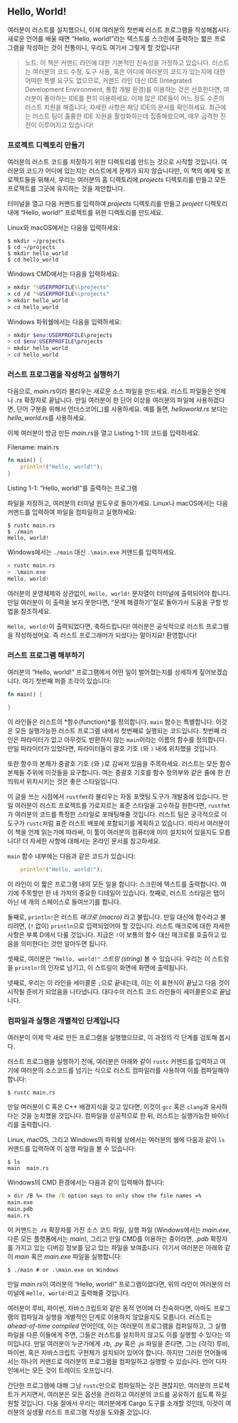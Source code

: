 ## Hello, World!

여러분이 러스트를 설치했으니, 이제 여러분의 첫번째 러스트 프로그램을 작성해봅시다.
새로운 언어를 배울 때면 “Hello, world!”라는 텍스트를 스크린에 출력하는 짧은
프로그램을 작성하는 것이 전통이니, 우리도 여기서 그렇게 할 것입니다!

> 노트: 이 책은 커맨드 라인에 대한 기본적인 친숙성을 가정하고 있습니다. 러스트는
> 여러분의 코드 수정, 도구 사용, 혹은 어디에 여러분의 코드가 있는지에 대한 어떠한 특별
> 요구도 없으므로, 커맨드 라인 대신 IDE (Integrated Development Environment,
> 통합 개발 환경)를 이용하는 것은 선호한다면, 여러분이 좋아하는 IDE를 편히 이용하세요.
> 이제 많은 IDE들이 어느 정도 수준의 러스트 지원을 해줍니다; 자세한 사항은 해당 IDE의
> 문서를 확인하세요. 최근에는 러스트 팀이 훌륭한 IDE 지원을 활성화하는데 집중해왔으며,
> 매우 급격한 진전이 이루어지고 있습니다!

### 프로젝트 디렉토리 만들기

여러분의 러스트 코드를 저장하기 위한 디렉토리를 만드는 것으로 시작할 것입니다. 여러분의
코드가 어디에 있는지는 러스트에게 문제가 되지 않습니다만, 이 책의 예제 및 프로젝트들을
위해서, 우리는 여러분의 홈 디렉토리에 *projects* 디렉토리를 만들고 모든 프로젝트를
그곳에 유지하는 것을 제안합니다.

터미널을 열고 다음 커맨드를 입력하여 *projects* 디렉토리를 만들고 *project*
디렉토리 내에 “Hello, world!” 프로젝트를 위한 디렉토리를 만드세요.

Linux와 macOS에서는 다음을 입력하세요:

```text
$ mkdir ~/projects
$ cd ~/projects
$ mkdir hello_world
$ cd hello_world
```

Windows CMD에서는 다음을 입력하세요:

```cmd
> mkdir "%USERPROFILE%\projects"
> cd /d "%USERPROFILE%\projects"
> mkdir hello_world
> cd hello_world
```

Windows 파워쉘에서는 다음을 입력하세요:

```powershell
> mkdir $env:USERPROFILE\projects
> cd $env:USERPROFILE\projects
> mkdir hello_world
> cd hello_world
```

### 러스트 프로그램을 작성하고 실행하기

다음으로, *main.rs*이라 불리우는 새로운 소스 파일을 만드세요. 러스트 파일들은 언제나
*.rs* 확장자로 끝납니다. 만일 여러분이 한 단어 이상을 여러분의 파일에 사용하겠다면, 단어
구분을 위해서 언더스코어(_)를 사용하세요. 예를 들면, *helloworld.rs* 보다는
*hello_world.rs*를 사용하세요.

이제 여러분이 방금 만든 *main.rs*을 열고 Listing 1-1의 코드를 입력하세요.

<span class="filename">Filename: main.rs</span>

```rust
fn main() {
    println!("Hello, world!");
}
```

<span class="caption">Listing 1-1: “Hello, world!”를 출력하는 프로그램</span>

파일을 저장하고, 여러분의 터미널 윈도우로 돌아가세요. Linux나 macOS에서는 다음
커맨드를 입력하여 파일을 컴파일하고 실행하세요:

```text
$ rustc main.rs
$ ./main
Hello, world!
```

Windows에서는 `./main` 대신 `.\main.exe` 커맨드를 입력하세요.

```powershell
> rustc main.rs
> .\main.exe
Hello, world!
```

여러분의 운영체제와 상관없이, `Hello, world!` 문자열이 터미널에 출력되어야 합니다.
만일 여러분이 이 출력을 보지 못한다면, “문제 해결하기”절로 돌아가서 도움을 구할 방법을
참조하세요.

`Hello, world!`이 출력되었다면, 축하드립니다! 여러분은 공식적으로 러스트 프로그렘을
작성하셨어요. 즉 러스트 프로그래머가 되셨다는 말이지요! 환영합니다!

### 러스트 프로그램 해부하기

여러분의 “Hello, world!” 프로그램에서 어떤 일이 벌어졌는지를 상세하게 짚어보겠습니다.
여기 첫번째 퍼즐 조각이 있습니다:

```rust
fn main() {

}
```

이 라인들은 러스트의 *함수(function)*를 정의합니다. `main` 함수는 특별합니다:
이것은 모든 실행가능한 러스트 프로그램 내에서 첫번째로 실행되는 코드입니다. 첫번째
라인은 파라미터가 없고 아무것도 반환하지 않는 `main`이라는 이름의 함수를 정의합니다.
만일 파라미터가 있었다면, 파라미터들이 괄호 기호 `(`와 `)` 내에 위치했을
것입니다.

또한 함수의 본체가 중괄호 기호 `{`와 `}`로 감싸저 있음을 주목하세요.
러스트는 모든 함수 본체들 주위에 이것들을 요구합니다. 여는 중괄호
기호를 함수 정의부와 같은 줄에 한 칸 띄워서 위치시키는 것은 좋은
스타일입니다.

이 글을 쓰는 시점에서 `rustfmt`라 불리우는 자동 포맷팅 도구가 개발중에 있습니다.
만일 여러분이 러스트 프로젝트를 가로지르는 표준 스타일을 고수하길 원한다면, `rustfmt`가
여러분의 코드를 특정한 스타일로 포매팅해줄 것입니다. 러스트 팀은 궁극적으로 이 도구가
`rustc`처럼 표준 러스트 배포에 포함되기를 계획하고 있습니다. 따라서 여러분이 이 책을
언제 읽는가에 따라써, 이 툴이 여러분의 컴퓨터에 이미 설치되어 있을지도 모릅니다!
더 자세한 사항에 대해서는 온라인 문서를 참고하세요.

`main` 함수 내부에는 다음과 같은 코드가 있습니다:

```rust
    println!("Hello, world!");
```

이 라인이 이 짧은 프로그램 내의 모든 일을 합니다: 스크린에 텍스트를 출력합니다.
여기에 주목할만 한 네 가지의 중요한 디테일이 있습니다. 첫째로, 러스트 스타일은
탭이 아닌 네 개의 스페이스로 들여쓰기를 합니다.

둘째로, `println!`은 러스트 *매크로 (macro)* 라고 불립니다. 만일 대신에 함수라고
불리려면, (`!` 없이) `println`으로 입력되었어야 할 것입니다. 러스트 매크로에 대한
자세한 사항은 부록 D에서 다룰 것입니다. 지금은 `!`이 보통의 함수 대신 매크로를 호출하고
있음을 의미한다는 것만 알아두면 됩니다. 

셋째로, 여러분은 `"Hello, world!"` *스트링 (string)* 볼 수 있습니다. 우리는
이 스트링을 `println!`의 인자로 넘기고, 이 스트링이 화면에 화면에 출력됩니다.

넷째로, 우리는 이 라인을 세미콜론 `;`으로 끝내는데, 이는 이 표현식이 끝났고
다음 것이 시작될 준비가 되었음을 나타냅니다. 대다수의 러스트 코드 라인들이
세미콜론으로 끝납니다.

### 컴파일과 실행은 개별적인 단계입니다

여러분이 이제 막 새로 만든 프로그램을 실행했으므로, 이 과정의 각 단계를 검토해
봅시다.

러스트 프로그램을 실행하기 전에, 여러분은 아래와 같이 `rustc` 커맨드를 입력하고
여기에 여러분의 소스코드를 넘기는 식으로 러스트 컴파일러를 사용하여 이를 컴파일해야
합니다:

```text
$ rustc main.rs
```

만일 여러분이 C 혹은 C++ 배경지식을 갖고 있다면, 이것이 `gcc` 혹은 `clang`과 유사하다는
것을 눈치챘을 것입니다. 컴파일을 성공적으로 한 뒤, 러스트는 실행가능한 바이너리를 출력합니다.

Linux, macOS, 그리고 Windows의 파워쉘 상에서는 여러분의 쉘에 다음과 같이
`ls` 커맨드를 입력하여 이 실행 파일을 볼 수 있습니다:

```text
$ ls
main  main.rs
```

Windows의 CMD 환경에서는 다음과 같이 입력해야 합니다:

```cmd
> dir /B %= the /B option says to only show the file names =%
main.exe
main.pdb
main.rs
```

이 커맨드는 *.rs* 확장자를 가진 소스 코드 파일, 실행 파일 (Windows에서는 *main.exe*,
다른 모든 플랫폼에서는 *main*), 그리고 만일 CMD를 이용하는 중이라면, *.pdb* 확장자를
가지고 있는 디버깅 정보를 담고 있는 파일을 보여줍니다. 이기서 여러분은 아래와 같이 *main*
혹은 *main.exe* 파일을 실행합니다:

```text
$ ./main # or .\main.exe on Windows
```

만일 *main.rs*이 여러분의 “Hello, world!” 프로그램이었다면, 위의 라인이 여러분의
터미널에 `Hello, world!`라고 출력해줄 것입니다.

여러분이 루비, 파이썬, 자바스크립트와 같은 동적 언어에 더 친숙하다면, 아마도
프로그램의 컴파일과 실행을 개별적인 단계로 이용하지 않았을지도 모릅니다. 러스트는
*ahead-of-time compiled* 언어인데, 이는 여러분이 프로그램을 컴퍼일하고,
그 실행파일을 다른 이들에게 주면, 그들은 러스트를 설치하지 않고도 이를 실행할
수 있다는 의미입니다. 만일 여러분이 누군가에게 *.rb*, *.py* 혹은 *.js*
파일을 준다면, 그는 (각각) 루비, 파이썬, 혹은 자바스크립트 구현체가 설치되어
있어야 합니다. 하지만 그러한 언어들에서는 하나의 커맨드로 여러분의 프로그램을
컴파일하고 실행할 수 있습니다. 언어 디자인에서는 모든 것이 트레이드 오프입니다.

간단한 프로그램에 대해 그낭 `rustc`만으로 컴파일하는 것은 괜찮지만, 여러분의
프로젝트가 커지면서, 여러분은 모든 옵션을 관리하고 여러분의 코드를 공유하기 쉽도록
하길 원할 것입니다. 다음 절에서 우리는 여러분에게 Cargo 도구를 소개할 것인데,
이것이 여러분의 실생활 러스트 프로그램 작성을 도와줄 것입니다.